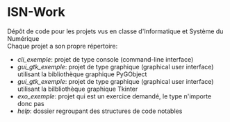 ISN-Work
========

Dépôt de code pour les projets vus en classe d'Informatique et Système du Numérique  
Chaque projet a son propre répertoire:  
*  *cli_exemple*: projet de type console (command-line interface)
*  *gui_gtk_exemple*: projet de type graphique (graphical user interface) utilisant la bibliothèque graphique PyGObject
*  *gui_gtk_exemple*: projet de type graphique (graphical user interface) utilisant la bilbliothèque graphique Tkinter
*  *exo_exemple*: projet qui est un exercice demandé, le type n'importe donc pas
*  *help*: dossier regroupant des structures de code notables
